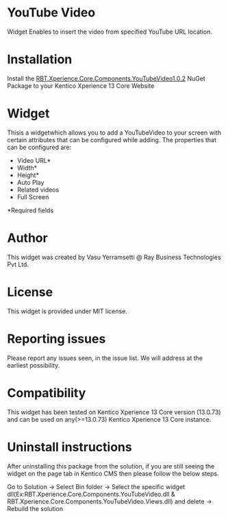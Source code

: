 # YouTube Video

Widget Enables to insert the video from specified YouTube URL location.

# Installation

Install the [RBT.Xperience.Core.Components.YouTubeVideo1.0.2](https://www.nuget.org/packages/RBT.Xperience.Core.Components.YouTubeVideo) NuGet Package to your Kentico Xperience 13 Core Website

# Widget

Thisis a widgetwhich allows you to add a YouTubeVideo to your screen with certain attributes that can be configured while adding. The properties that can be configured are:
- Video URL*
- Width*
- Height*
- Auto Play
- Related videos
- Full Screen

*Required fields


# Author

This widget was created by Vasu Yerramsetti @ Ray Business Technologies Pvt Ltd.
# License

This widget is provided under MIT license.

# Reporting issues

Please report any issues seen, in the issue list. We will address at the earliest possibility.

# Compatibility

This widget has been tested on Kentico Xperience 13 Core version (13.0.73) and can be used on any(>=13.0.73) Kentico Xperience 13 Core instance.
# Uninstall instructions

After uninstalling this package from the solution, if you are still seeing the widget on the page tab in Kentico CMS then please follow the below steps.

Go to Solution -> Select Bin folder -> Select the specific widget dll(Ex:RBT.Xperience.Core.Components.YouTubeVideo.dll & RBT.Xperience.Core.Components.YouTubeVideo.Views.dll) and delete
-> Rebuild the solution
